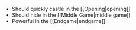- Should quickly castle in the [[Opening|opening]]
- Should hide in the [[Middle Game|middle game]]
- Powerful in the [[Endgame|endgame]]